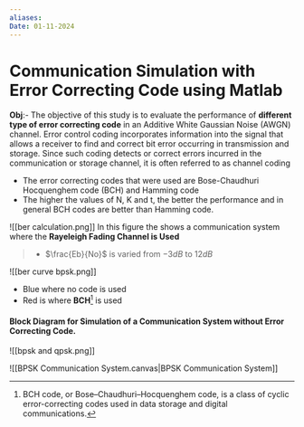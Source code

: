 ```yaml
---
aliases: 
Date: 01-11-2024
---
```

# Communication Simulation with Error Correcting Code using Matlab
**Obj**:- The objective of this study is to evaluate the performance of **different type of error correcting code** in an Additive White Gaussian Noise (AWGN) channel. Error control coding incorporates information into the signal that allows a receiver to find and correct bit error occurring in transmission and storage. Since such coding detects or correct errors incurred in the communication or storage channel, it is often referred to as channel coding

- The error correcting codes that were used are Bose-Chaudhuri Hocquenghem code (BCH) and Hamming code
- The higher the values of N, K and t, the better the performance and in general BCH codes are better than Hamming code.

![[ber calculation.png]]
In this figure the shows a communication system where the **Rayeleigh Fading Channel is Used**
> - $\frac{Eb}{No}$ is varied from $-3 dB$ to $12 dB$


![[ber curve bpsk.png]]
- Blue where no code is used 
- Red is where **BCH**[^1] is used 

[^1]: BCH code, or Bose–Chaudhuri–Hocquenghem code, is a class of cyclic error-correcting codes used in data storage and digital communications.


#### Block Diagram for Simulation of a Communication System without Error Correcting Code. 

![[bpsk and qpsk.png]]

![[BPSK Communication System.canvas|BPSK Communication System]]